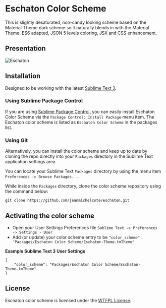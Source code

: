 # Eschaton Color Scheme

This is slightly desaturated, non-candy looking scheme based on the Material-Theme dark scheme so it naturally blends in with the Material Theme. ES6 adapted, JSON 5 levels coloring, JSX and CSS enhancement.

## Presentation

![Eschaton](https://drive.google.com/file/d/0B06-oBqLR4NIcGJQLTdVRDRLcEk/view?usp=sharing)

## Installation

Designed to be working with the latest [Sublime Text 3](http://www.sublimetext.com/3dev).

### Using Sublime Package Control

If you are using [Sublime Package Control](http://wbond.net/sublime_packages/package_control), you can easily install Eschaton Color Scheme via the `Package Control: Install Package` menu item. The Eschaton color scheme is listed as `Eschaton Color Scheme` in the packages list.

### Using Git

Alternatively, you can install the color scheme and keep up to date by cloning the repo directly into your `Packages` directory in the Sublime Text application settings area.

You can locate your Sublime Text `Packages` directory by using the menu item `Preferences -> Browse Packages...`.

While inside the `Packages` directory, clone the color scheme repository using the command below:

    git clone https://github.com/jeanmichelcote/eschaton.git

## Activating the color scheme

* Open your User Settings Preferences file `Sublime Text -> Preferences -> Settings - User`
* Add (or update) your color scheme entry to be `"color_scheme": "Packages/Eschaton Color Scheme/Eschaton-Theme.tmTheme"` 

**Example Sublime Text 3 User Settings**

    {
        "color_scheme": "Packages/Eschaton Color Scheme/Eschaton-Theme.tmTheme"
    }

## License

Eschaton color scheme is licensed under the [WTFPL License](http://www.wtfpl.net/).